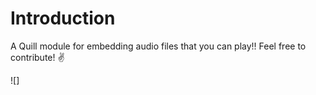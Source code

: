 # Introduction 

A Quill module for embedding audio files that you can play!!
Feel free to contribute! ✌️


![]